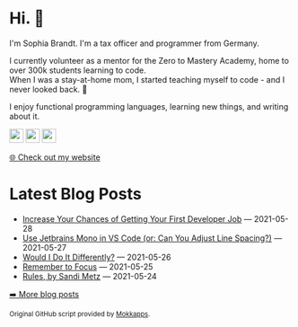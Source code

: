 <h1>Hi. 👋</h1>
<p>I'm Sophia Brandt. I'm a tax officer and programmer from Germany.</p>
<p>I currently volunteer as a mentor for the Zero to Mastery Academy, home to over 300k students learning to code.<br>
When I was a stay-at-home mom, I started teaching myself to code - and I never looked back. 💜</p>
<p>I enjoy functional programming languages, learning new things, and writing about it.</p>
<p><a href="https://www.twitter.com/hisophiabrandt"><img src="https://img.shields.io/badge/twitter-%231DA1F2.svg?&style=for-the-badge&logo=twitter&logoColor=white" height=25></a> <a href="https://www.linkedin.com/in/sophiabrandt"><img src="https://img.shields.io/badge/linkedin-%230077B5.svg?&style=for-the-badge&logo=linkedin&logoColor=white" height=25></a> <a href="https://dev.to/sophiabrandt"><img src="https://img.shields.io/badge/DEV.TO-%230A0A0A.svg?&style=for-the-badge&logo=dev-dot-to&logoColor=white" height=25></a></p>
<p><a href="https://www.sophiabrandt.com">🌐 Check out my website</a></p>
<h1>Latest Blog Posts</h1>
  <ul>
    <li><a href=https://www.rockyourcode.com/increase-your-chances-of-getting-your-first-developer-job/>Increase Your Chances of Getting Your First Developer Job</a> — 2021-05-28</li><li><a href=https://www.rockyourcode.com/use-jetbrains-mono-in-vs-code/>Use Jetbrains Mono in VS Code (or: Can You Adjust Line Spacing?)</a> — 2021-05-27</li><li><a href=https://www.rockyourcode.com/would-i-do-it-differently/>Would I Do It Differently?</a> — 2021-05-26</li><li><a href=https://www.rockyourcode.com/remember-to-focus/>Remember to Focus</a> — 2021-05-25</li><li><a href=https://www.rockyourcode.com/rules-by-sandi-metz/>Rules, by Sandi Metz</a> — 2021-05-24</li>
  </ul>
<p><a href="https://www.rockyourcode.com">➡️ More blog posts</a></p>
<p><small>Original GitHub script provided by <a href="https://github.com/Mokkapps">Mokkapps</a>.</small></p>
